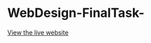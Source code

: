 # WebDesign-FinalTask-

[View the live website](https://moneiib.github.io/WebDesign-FinalTask-/home)